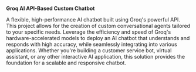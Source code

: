 **Groq AI API-Based Custom Chatbot**

A flexible, high-performance AI chatbot built using Groq's powerful API. This project allows for the creation of custom conversational agents tailored to your specific needs. Leverage the efficiency and speed of Groq's hardware-accelerated models to deploy an AI chatbot that understands and responds with high accuracy, while seamlessly integrating into various applications. Whether you're building a customer service bot, virtual assistant, or any other interactive AI application, this solution provides the foundation for a scalable and responsive chatbot.

